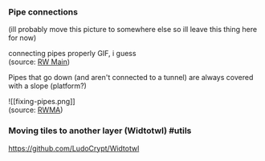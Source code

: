 ### Pipe connections  
(ill probably move this picture to somewhere else so ill leave this thing here for now)

connecting pipes properly GIF, i guess  
(source: [RW Main](https://discord.com/channels/291184728944410624/431534164932689921/431657655120166922))

Pipes that go down (and aren't connected to a tunnel) are always covered with a slope (platform?)

![[fixing-pipes.png]]  
(source: [RWMA](https://discord.com/channels/1083481230839922688/1083483045329375393/1170060008818491482))

### Moving tiles to another layer (Widtotwl) #utils   
https://github.com/LudoCrypt/Widtotwl